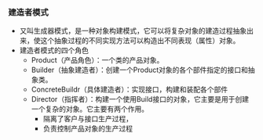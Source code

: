 ### 建造者模式
- 又叫生成器模式，是一种对象构建模式，它可以将复杂对象的建造过程抽象出来，使这个抽象过程的不同实现方法可以构造出不同表现（属性）对象。
- 建造者模式的四个角色
    - Product（产品角色）：一个类的产品对象。
    - Builder（抽象建造者）：创建一个Product对象的各个部件指定的接口和抽象类。
    - ConcreteBuildr（具体建造者）：实现接口，构建和装配各个部件
    - Director（指挥者）：构建一个使用Build接口的对象，它主要是用于创建一个复杂的对象。它主要有两个作用。
        - 隔离了客户与接口生产过程，
        - 负责控制产品对象的生产过程